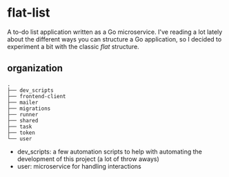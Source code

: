 # flat-list
A to-do list application written as a Go microservice. I've reading a lot lately about the different ways you can structure a Go application, so I decided to experiment a bit with the classic *flat* structure.

## organization
```
.
├── dev_scripts
├── frontend-client
├── mailer
├── migrations
├── runner
├── shared
├── task
├── token
└── user
```
* dev_scripts: a few automation scripts to help with automating the development of this project (a lot of throw aways)
* user: microservice for handling interactions